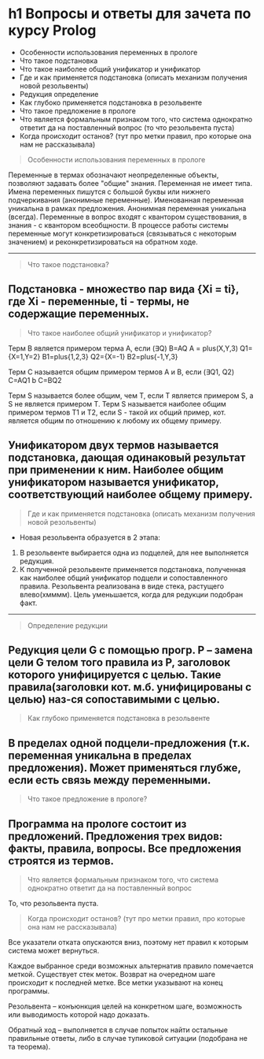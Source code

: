 # h1 Вопросы и ответы для зачета по курсу Prolog
+ Особенности использования переменных в прологе
+ Что такое подстановка
+ Что такое наиболее общий унификатор и унификатор
+ Где и как применяется подстановка (описать механизм получения новой резольвенты)
+ Редукция определение
+ Как глубоко применяется подстановка в резольвенте
+ Что такое предложение в прологе
+ Что является формальным признаком того, что система однократно ответит да на поставленный вопрос (то что резольвента пуста)
+ Когда происходит останов? (тут про метки правил, про которые она нам не рассказывала)

> Особенности использования переменных в прологе

Переменные в термах обозначают неопределенные объекты, позволяют задавать более "общие" знания.
Переменная не имеет типа. Имена переменных пишутся с большой буквы или нижнего подчеркивания (анонимные переменные).
Именованная переменная уникальна в рамках предложения.
Анонимная переменная уникальна (всегда).
Переменные в вопрос входят с квантором существования, в знания - с квантором всеобщности.
В процессе работы системы переменные могут конкретизироваться (связываться с некоторым значением) и реконкретизироваться на обратном ходе.

---
> Что такое подстановка?

Подстановка - множество пар вида {Xi = ti}, где Xi - переменные, ti - термы, не содержащие переменных.
---
> Что такое наиболее общий унификатор и унификатор?

Терм В является примером терма А, если (∃Q) B=AQ
A = plus(X,Y,3)
Q1={X=1,Y=2}	B1=plus{1,2,3}
Q2={X=-1}	B2=plus{-1,Y,3}

Терм С называется общим примером термов А и В, если (∃Q1, Q2) C=AQ1 b C=BQ2

Терм S называется более общим, чем Т, если Т является примером S, а S не является примером Т.
Терм S называется наиболее общим примером термов Т1 и Т2, если S - такой их общий пример, кот. является общим по отношению к любому их общему примеру.

Унификатором двух термов называется подстановка, дающая одинаковый результат при применении к ним.
Наиболее общим унификатором называется унификатор, соответствующий наиболее общему примеру.
---
>  Где и как применяется подстановка (описать механизм получения новой резольвенты)

*  Новая резольвента образуется в 2 этапа:
 1. В резольвенте выбирается одна из подцелей, для нее выполняется редукция.
 1.	К полученной резольвенте применяется подстановка, полученная как наиболее общий унификатор подцели и сопоставленного правила.
Резольвента реализована в виде стека, растущего влево(хмммм).
Цель уменьшается, когда для редукции подобран факт.
---
>  Определение редукции

Редукция цели G с помощью прогр. Р – замена цели G телом того правила из Р, заголовок которого унифицируется с целью. Такие правила(заголовки кот. м.б. унифицированы с целью) наз-ся сопоставимыми с целью.
---
>  Как глубоко применяется подстановка в резольвенте

В пределах одной подцели-предложения (т.к. переменная уникальна в пределах предложения). Может применяться глубже, если есть связь между переменными.
---
>  Что такое предложение в прологе?

Программа на прологе состоит из предложений. Предложения трех видов: факты, правила, вопросы. Все предложения строятся из термов.
---
>  Что является формальным признаком того, что система однократно ответит да на поставленный вопрос 

То, что резольвента пуста.

>  Когда происходит останов? (тут про метки правил, про которые она нам не рассказывала)

Все указатели отката опускаются вниз, поэтому нет правил к которым система может вернуться.

Каждое выбранное среди возможных альтернатив правило помечается меткой. 
Существует стек меток. 
Возврат на очередном шаге происходит к последней метке.
Все метки указывают на конец программы.

Резольвента – конъюнкция целей на конкретном шаге, возможность или выводимость которой надо доказать.

Обратный ход – выполняется в случае попыток найти остальные правильные ответы, либо в случае тупиковой ситуации (подобрана не та теорема).









